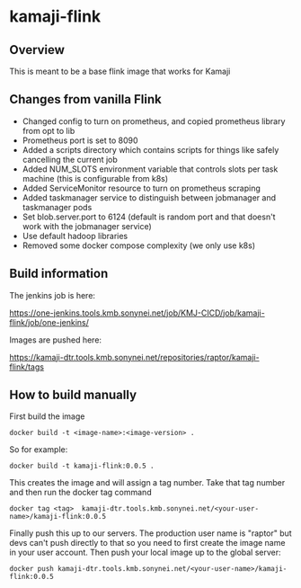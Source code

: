# kamaji-flink

## Overview

This is meant to be a base flink image that works for Kamaji

## Changes from vanilla Flink

* Changed config to turn on prometheus, and copied prometheus library from opt to lib
* Prometheus port is set to 8090
* Added a scripts directory which contains scripts for things like safely cancelling the current job
* Added NUM_SLOTS environment variable that controls slots per task machine (this is configurable from k8s)
* Added ServiceMonitor resource to turn on prometheus scraping
* Added taskmanager service to distinguish between jobmanager and taskmanager pods
* Set blob.server.port to 6124 (default is random port and that doesn't work with the jobmanager service)
* Use default hadoop libraries
* Removed some docker compose complexity (we only use k8s)

## Build information

The jenkins job is here:

https://one-jenkins.tools.kmb.sonynei.net/job/KMJ-CICD/job/kamaji-flink/job/one-jenkins/

Images are pushed here:

https://kamaji-dtr.tools.kmb.sonynei.net/repositories/raptor/kamaji-flink/tags

## How to build manually

First build the image

```docker build -t <image-name>:<image-version> .``` 

So for example:

```docker build -t kamaji-flink:0.0.5 .```

This creates the image and will assign a tag number. Take that tag number and then run the docker tag command

```docker tag <tag>  kamaji-dtr.tools.kmb.sonynei.net/<your-user-name>/kamaji-flink:0.0.5```

Finally push this up to our servers. The production user name is "raptor" but devs can't push directly to that so you 
need to first create the image name in your user account. Then push your local image up to the global server:

```docker push kamaji-dtr.tools.kmb.sonynei.net/<your-user-name>/kamaji-flink:0.0.5```

